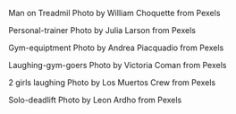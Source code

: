 Man on Treadmil Photo by William Choquette from Pexels

Personal-trainer Photo by Julia Larson from Pexels

Gym-equiptment Photo by Andrea Piacquadio from Pexels

Laughing-gym-goers Photo by Victoria Coman from Pexels

2 girls laughing Photo by Los Muertos Crew from Pexels

Solo-deadlift Photo by Leon Ardho from Pexels